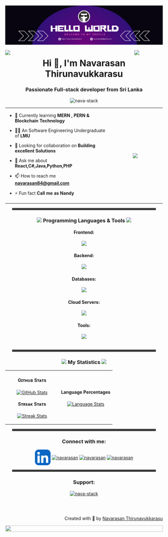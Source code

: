 <!--Profile Banner-->  
![banner](banner-new.png)
<!--Dusting-->  
<img align="left" src="https://user-images.githubusercontent.com/65187002/144930161-2f783401-8d27-4fdf-a2f7-cc0ba32f1f1f.gif" width="18%" style="display:inline;"><img align="right" src="https://user-images.githubusercontent.com/65187002/144930161-2f783401-8d27-4fdf-a2f7-cc0ba32f1f1f.gif" width="18%" style="display:inline;">

<!--About Section-->  
<h1 align="center">Hi 👋, I'm Navarasan Thirunavukkarasu</h1>
<h3 align="center">Passionate Full-stack developer from Sri Lanka</h3>
<p align="center"> <img src="https://komarev.com/ghpvc/?username=nava-stack&label=Profile%20views&color=0e75b6&style=flat" alt="nava-stack" /> </p>

<!--Table Section--> 
<table align="center">
<tr border="none">
<td width="65%" align="left">

- 🌱 Currently learning **MERN , PERN & Blockchain Technology**

- 🧑‍🎓 An Software Engineering Undergraduate of **LMU**

- 👯 Looking for collaboration on **Building excellent Solutions**

- 💬 Ask me about **React,C#,Java,Python,PHP**

- 📫 How to reach me **navarasan84@gmail.com**

- ⚡ Fun fact **Call me as Nandy**

</td>
<td width="35%" align="center">
  <picture> <img align="center" src="https://github.com/7oSkaaa/7oSkaaa/blob/main/Images/Right_Side.gif?raw=true" width = 350px></picture>
</td>
</tr>
</table>

<!-- Thick Line -->
<hr style="border: 3px solid #444; width: 90%; margin: 0 auto;">

<!--Languages and Tools Section-->  
<h3 align="center"><img src="https://media2.giphy.com/media/QssGEmpkyEOhBCb7e1/giphy.gif?cid=ecf05e47a0n3gi1bfqntqmob8g9aid1oyj2wr3ds3mg700bl&rid=giphy.gif" width ="22"> Programming Languages & Tools <img src="https://media2.giphy.com/media/QssGEmpkyEOhBCb7e1/giphy.gif?cid=ecf05e47a0n3gi1bfqntqmob8g9aid1oyj2wr3ds3mg700bl&rid=giphy.gif" width ="22"> </h3>

<h4 align="center">Frontend:</h4>
<p align="center">
  <a href="https://skillicons.dev">
    <img src="https://skillicons.dev/icons?i=css,ts,js,jquery,react,nextjs,redux,tailwind,bootstrap,styledcomponents,materialui" />
  </a>
</p>

<h4 align="center">Backend:</h4>
<p align="center">
  <a href="https://skillicons.dev">
    <img src="https://skillicons.dev/icons?i=php,java,nodejs,py,express,cs,dotnet" />
  </a>
</p>

<h4 align="center">Databases:</h4>
<p align="center">
  <a href="https://skillicons.dev">
    <img src="https://skillicons.dev/icons?i=mongodb,mysql,postgresql,mssql" />
  </a>
</p>

<h4 align="center">Cloud Servers:</h4>
<p align="center">
  <a href="https://skillicons.dev">
    <img src="https://skillicons.dev/icons?i=azure,kubernetes,docker,terraform,firebase,vercel,gcp" />
  </a>
</p>

<h4 align="center">Tools:</h4>
<p align="center">
  <a href="https://skillicons.dev">
    <img src="https://skillicons.dev/icons?i=git,github,visualstudio,figma,vscode,postman,windows,linux,bash,npm,androidstudio" />
  </a>
</p>

<br/>
<!-- Thick Line -->
<hr style="border: 3px solid #444; width: 90%; margin: 0 auto;">

<!-- My Statistics -->  
<h3 align="center"><img src="https://media.giphy.com/media/iY8CRBdQXODJSCERIr/giphy.gif" width="22"> My Statistics <img src="https://media.giphy.com/media/iY8CRBdQXODJSCERIr/giphy.gif" width="22"> </h3>

<table align="center">
<tr>
    <!-- First Column: GitHub Stats and Streak Stats -->
    <td width="50%">
      <h4 align="center"><strong>Gɪᴛʜᴜʙ Sᴛᴀᴛs</strong></h4>
      <p align="center">
        <a href="https://github.com/Nava-stack">
          <img align="center" src="https://github-readme-stats.vercel.app/api?username=nava-stack&count_private=true&show_icons=true&theme=algolia&bg_color=0,000000,441350&title_color=c56a90&text_color=ffffff&rank_icon=github&hide=prs,issues,contribs&show=reviews,prs_merged,prs_merged_percentage" alt="GitHub Stats" />
        </a>
      </p>
      <h4 align="center"><strong>Sᴛʀᴇᴀᴋ Sᴛᴀᴛs</strong></h4>
      <p align="center">
        <a href="https://github.com/Nava-stack">
          <img align="center" src="https://streak-stats.demolab.com?user=Nava-stack&theme=algolia&background=0,000000,441350&fire=ffeb95&ring=ffeb95&sideNums=ffffff&sideLabels=ffffff&dates=c56a90&currStreakNum=ffffff" alt="Streak Stats" />
        </a>
      </p>
    </td>
    <!-- Second Column: Language Percentages -->
    <td width="50%">
      <h4 align="center"><strong>Language Percentages</strong></h4>
      <p align="center">
        <a href="https://github.com/Nava-stack">
          <img align="center" src="https://github-readme-stats.vercel.app/api/top-langs/?username=nava-stack&theme=algolia&langs_count=8&layout=donut-vertical" alt="Language Stats">
        </a>
      </p>
    </td>
</tr>
</table>
<!-- Thick Line -->
<hr style="border: 3px solid #444; width: 90%; margin: 0 auto;">

<!--Connect with Me Section--> 
<h3 align="center">Connect with me:</h3>
<p align="center">
<a href="https://linkedin.com/in/" target="blank"><img align="center" src="https://github.com/tandpfun/skill-icons/blob/main/icons/LinkedIn.svg" alt="navarasan" height="50" width="50" /></a>
<a href="https://stackoverflow.com/" target="blank"><img align="center" src="https://raw.githubusercontent.com/rahuldkjain/github-profile-readme-generator/master/src/images/icons/Social/stack-overflow.svg" alt="navarasan" height="50" width="50" /></a>
<a href="https://twitter.com/" target="blank"><img align="center" src="https://raw.githubusercontent.com/rahuldkjain/github-profile-readme-generator/master/src/images/icons/Social/twitter.svg" alt="navarasan" height="30" width="40" /></a>
<a href="https://www.youtube.com/" target="blank"><img align="center" src="https://static-00.iconduck.com/assets.00/youtube-icon-2048x2048-gedp2icy.png" alt="navarasan" height="50" width="50" /></a>
</p>

<!-- Thick Line -->
<hr style="border: 3px solid #444; width: 90%; margin: 0 auto;">

<!--Support Me Section--> 
<h3 align="center">Support:</h3>
<p align="center"><a href="https://www.buymeacoffee.com/nava-stack"> <img align="center" src="https://cdn.buymeacoffee.com/buttons/v2/default-yellow.png" height="50" width="210" alt="nava-stack" /></a></p>
<br><br>
<p align="right" > Created with 🧡 by <a href="#">Navarasan Thirunavukkarasu</a></p>
<img src="https://i.imgur.com/dBaSKWF.gif" height="20" width="100%">
